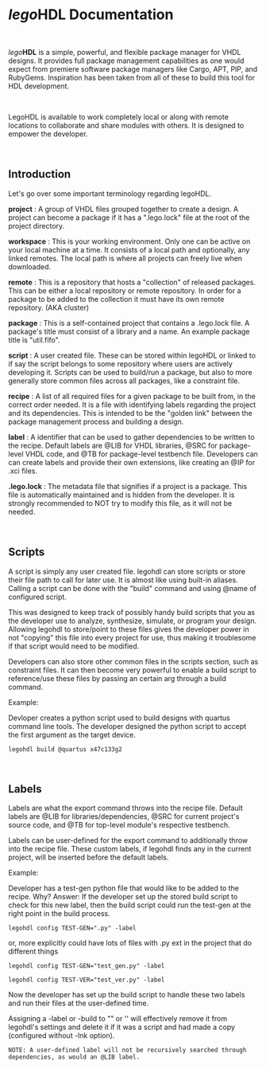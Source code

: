 # _lego_**HDL** Documentation
  
<br />   

_lego_**HDL** is a simple, powerful, and flexible package manager for VHDL designs. It provides full package management capabilities as one would expect from premiere software package managers like Cargo, APT, PIP, and RubyGems. Inspiration has been taken from all of these to build this tool for HDL development.

<br />

LegoHDL is available to work completely local or along with remote locations to collaborate and share modules with others. It is designed to empower the developer.

<br />

## Introduction

Let's go over some important terminology regarding legoHDL.

__project__ : A group of VHDL files grouped together to create a design. A project can become a package if it has a ".lego.lock" file at the root of the project directory.

__workspace__ : This is your working environment. Only one can be active on your local machine at a time. It consists of a local path and optionally, any linked remotes. The local path is where all projects can freely live when downloaded.

__remote__ : This is a repository that hosts a "collection" of released packages. This can be either a local repository or remote repository. In order for a package to be added to the collection it must have its own remote repository. (AKA cluster)

__package__ : This is a self-contained project that contains a .lego.lock file. A package's title must consist of a library and a name. An example package title is "util.fifo".

__script__ : A user created file. These can be stored within legoHDL or linked to if say the script belongs to some repository where users are actively developing it. Scripts can be used to build/run a package, but also to more generally store common files across all packages, like a constraint file.

__recipe__ : A list of all required files for a given package to be built from, in the  correct order needed. It is a file with identifying labels regarding the project and its dependencies. This is intended to be the "golden link" between the package management process and building a design.

__label__ : A identifier that can be used to gather dependencies to be written to the recipe. Default labels are @LIB for VHDL libraries, @SRC for package-level VHDL code, and @TB for package-level testbench file. Developers can can create labels and provide their own extensions, like creating an @IP for .xci files.

__.lego.lock__ : The metadata file that signifies if a project is a package. This file is automatically maintained and is hidden from the developer. It is strongly recommended to NOT try to modify this file, as it will not be needed.



<br />

## Scripts

A script is simply any user created file. legohdl can store scripts or store their file path to call for later use. It is almost like using built-in aliases. 
Calling a script can be done with the "build" command and using @name of configured script. 

This was designed to keep track of possibly handy build scripts that you as the developer use to analyze, synthesize, simulate, or program your design. Allowing legohdl to store/point to these files gives the developer power in not "copying" this file into every project for use, thus making it troublesome if that script would need to be modified.

Developers can also store other common files in the scripts section, such as constraint files. It can then become very powerful to enable a build script to reference/use these files by passing an certain arg through a build command.

Example:

Devloper creates a python script used to build designs with quartus command line tools. The developer designed the python script to accept the first argument as the target device.

```legohdl build @quartus x47c133g2```

<br />

## Labels

Labels are what the export command throws into the recipe file. Default labels are @LIB for libraries/dependencies, @SRC for current project's source code, and @TB for top-level module's respective testbench.

Labels can be user-defined for the export command to additionally throw into the recipe file. These custom labels, if legohdl finds any in the current project, will be inserted before the default labels.

Example:

Developer has a test-gen python file that would like to be added to the recipe. Why? Answer: If the developer set up the stored build script to check for this new label, then the build script could run the test-gen at the right point in the build process.

```legohdl config TEST-GEN=".py" -label```

or, more explicitly could have lots of files with .py ext in the project that do different things

```legohdl config TEST-GEN="test_gen.py" -label```

```legohdl config TEST-VER="test_ver.py" -label```

Now the developer has set up the build script to handle these two labels and run their files at the user-defined time.

Assigning a -label or -build to "" or '' will effectively remove it from legohdl's settings and delete it if it was a script and had made a copy (configured without -lnk option).

    NOTE: A user-defined label will not be recursively searched through dependencies, as would an @LIB label.